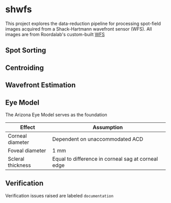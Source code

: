 # shwfs
This project explores the data-reduction pipeline for processing spot-field
images acquired from a Shack-Hartmann wavefront sensor (WFS). All images
are from Roordalab's custom-built [WFS](http://roorda.vision.berkeley.edu/iq_res.htm#SHWS)

## Spot Sorting

## Centroiding

## Wavefront Estimation

## Eye Model
The Arizona Eye Model serves as the foundation

| Effect | Assumption |
| ---------- | ------- |
| Corneal diameter | Dependent on unaccommodated ACD |
| Foveal diameter | 1 mm |
| Scleral thickness | Equal to difference in corneal sag at corneal edge |

## Verification
Verification issues raised are labeled `documentation`